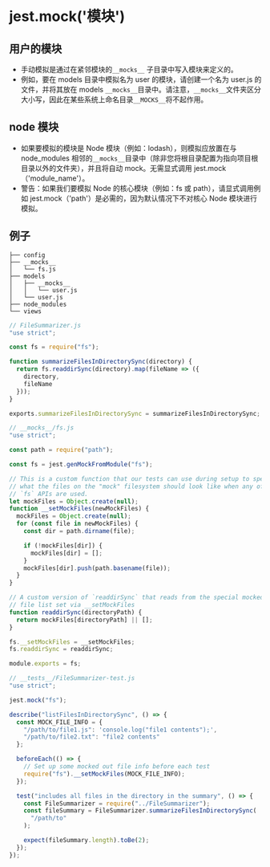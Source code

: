 # jest.mock('模块')

## 用户的模块

- 手动模拟是通过在紧邻模块的`__mocks__` 子目录中写入模块来定义的。
- 例如，要在 models 目录中模拟名为 user 的模块，请创建一个名为 user.js 的文件，并将其放在 models `__mocks__`目录中。请注意，`__mocks__`文件夹区分大小写，因此在某些系统上命名目录`__MOCKS__`将不起作用。

## node 模块

- 如果要模拟的模块是 Node 模块（例如：lodash），则模拟应放置在与 node_modules 相邻的`__mocks__`目录中（除非您将根目录配置为指向项目根目录以外的文件夹），并且将自动 mock。无需显式调用 jest.mock（'module_name'）。
- 警告：如果我们要模拟 Node 的核心模块（例如：fs 或 path），请显式调用例如 jest.mock（'path'）是必需的，因为默认情况下不对核心 Node 模块进行模拟。

## 例子

```
├── config
├── __mocks__
│   └── fs.js
├── models
│   ├── __mocks__
│   │   └── user.js
│   └── user.js
├── node_modules
└── views
```

```js
// FileSummarizer.js
"use strict";

const fs = require("fs");

function summarizeFilesInDirectorySync(directory) {
  return fs.readdirSync(directory).map(fileName => ({
    directory,
    fileName
  }));
}

exports.summarizeFilesInDirectorySync = summarizeFilesInDirectorySync;
```

```js
// __mocks__/fs.js
"use strict";

const path = require("path");

const fs = jest.genMockFromModule("fs");

// This is a custom function that our tests can use during setup to specify
// what the files on the "mock" filesystem should look like when any of the
// `fs` APIs are used.
let mockFiles = Object.create(null);
function __setMockFiles(newMockFiles) {
  mockFiles = Object.create(null);
  for (const file in newMockFiles) {
    const dir = path.dirname(file);

    if (!mockFiles[dir]) {
      mockFiles[dir] = [];
    }
    mockFiles[dir].push(path.basename(file));
  }
}

// A custom version of `readdirSync` that reads from the special mocked out
// file list set via __setMockFiles
function readdirSync(directoryPath) {
  return mockFiles[directoryPath] || [];
}

fs.__setMockFiles = __setMockFiles;
fs.readdirSync = readdirSync;

module.exports = fs;
```

```js
// __tests__/FileSummarizer-test.js
"use strict";

jest.mock("fs");

describe("listFilesInDirectorySync", () => {
  const MOCK_FILE_INFO = {
    "/path/to/file1.js": 'console.log("file1 contents");',
    "/path/to/file2.txt": "file2 contents"
  };

  beforeEach(() => {
    // Set up some mocked out file info before each test
    require("fs").__setMockFiles(MOCK_FILE_INFO);
  });

  test("includes all files in the directory in the summary", () => {
    const FileSummarizer = require("../FileSummarizer");
    const fileSummary = FileSummarizer.summarizeFilesInDirectorySync(
      "/path/to"
    );

    expect(fileSummary.length).toBe(2);
  });
});
```
